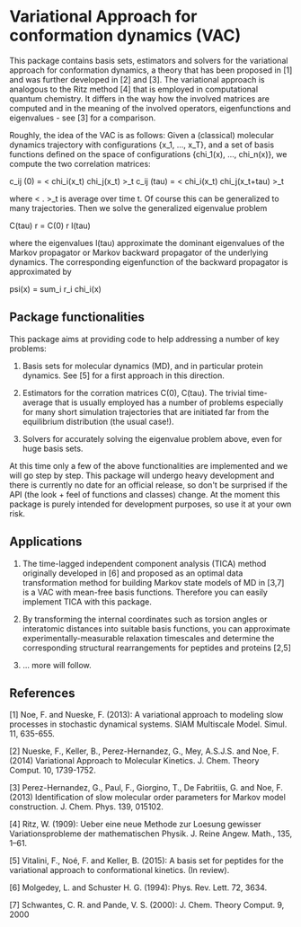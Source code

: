 Variational Approach for conformation dynamics (VAC)
====================================================

This package contains basis sets, estimators and solvers for the variational approach for 
conformation dynamics, a theory that has been proposed in [1] and was further developed in
[2] and [3]. The variational approach is analogous to the Ritz method [4] that is 
employed in computational quantum chemistry. It differs in the way how the involved
matrices are computed and in the meaning of the involved operators, eigenfunctions and 
eigenvalues - see [3] for a comparison. 

Roughly, the idea of the VAC is as follows: Given a (classical) 
molecular dynamics trajectory with configurations {x_1, ..., x_T}, and a 
set of basis functions defined on the space of configurations {chi_1(x), ..., chi_n(x)},
we compute the two correlation matrices:

c_ij (0)   = < chi_i(x_t) chi_j(x_t) >_t
c_ij (tau) = < chi_i(x_t) chi_j(x_t+tau) >_t

where < . >_t is average over time t. Of course this can be generalized to many trajectories.
Then we solve the generalized eigenvalue problem

C(tau) r = C(0) r l(tau)

where the eigenvalues l(tau) approximate the dominant eigenvalues of the Markov propagator
or Markov backward propagator of the underlying dynamics. The corresponding eigenfunction
of the backward propagator is approximated by

psi(x) = sum_i r_i chi_i(x)

Package functionalities
-----------------------

This package aims at providing code to help addressing a number of key problems:

1. Basis sets for molecular dynamics (MD), and in particular protein dynamics. See [5] for a
   first approach in this direction.

2. Estimators for the corration matrices C(0), C(tau). The trivial time-average that is usually
   employed has a number of problems especially for many short simulation trajectories that are
   initiated far from the equilibrium distribution (the usual case!).

3. Solvers for accurately solving the eigenvalue problem above, even for huge basis sets. 

At this time only a few of the above functionalities are implemented and we will go step by step.
This package will undergo heavy development and there is currently no date for an official
release, so don't be surprised if the API (the look + feel of functions and classes) change.
At the moment this package is purely intended for development purposes, so use it at your own
risk.

Applications
------------
1. The time-lagged independent component analysis (TICA) method originally developed in [6] and
   proposed as an optimal data transformation method for building Markov state models of MD
   in [3,7] is a VAC with mean-free basis functions. Therefore you can easily implement TICA with
   this package.

2. By transforming the internal coordinates such as torsion angles or interatomic distances into
   suitable basis functions, you can approximate experimentally-measurable relaxation timescales
   and determine the corresponding structural rearrangements for peptides and proteins [2,5]

3. ... more will follow.

References
----------
[1] Noe, F. and Nueske, F. (2013): A variational approach to modeling slow processes in stochastic dynamical systems. SIAM Multiscale Model. Simul. 11, 635-655.

[2] Nueske, F., Keller, B., Perez-Hernandez, G., Mey, A.S.J.S. and Noe, F. (2014) Variational Approach to Molecular Kinetics. J. Chem. Theory Comput. 10, 1739-1752.

[3] Perez-Hernandez, G., Paul, F., Giorgino, T., De Fabritiis, G. and Noe, F. (2013) Identification of slow molecular order parameters for Markov model construction. J. Chem. Phys. 139, 015102.

[4] Ritz, W. (1909): Ueber eine neue Methode zur Loesung gewisser Variationsprobleme der mathematischen Physik. J. Reine Angew. Math., 135, 1–61.

[5] Vitalini, F., Noé, F. and Keller, B. (2015): A basis set for peptides for the variational approach to conformational kinetics. (In review).

[6] Molgedey, L. and Schuster H. G. (1994): Phys. Rev. Lett. 72, 3634.

[7] Schwantes, C. R. and Pande, V. S. (2000): J. Chem. Theory Comput. 9, 2000
